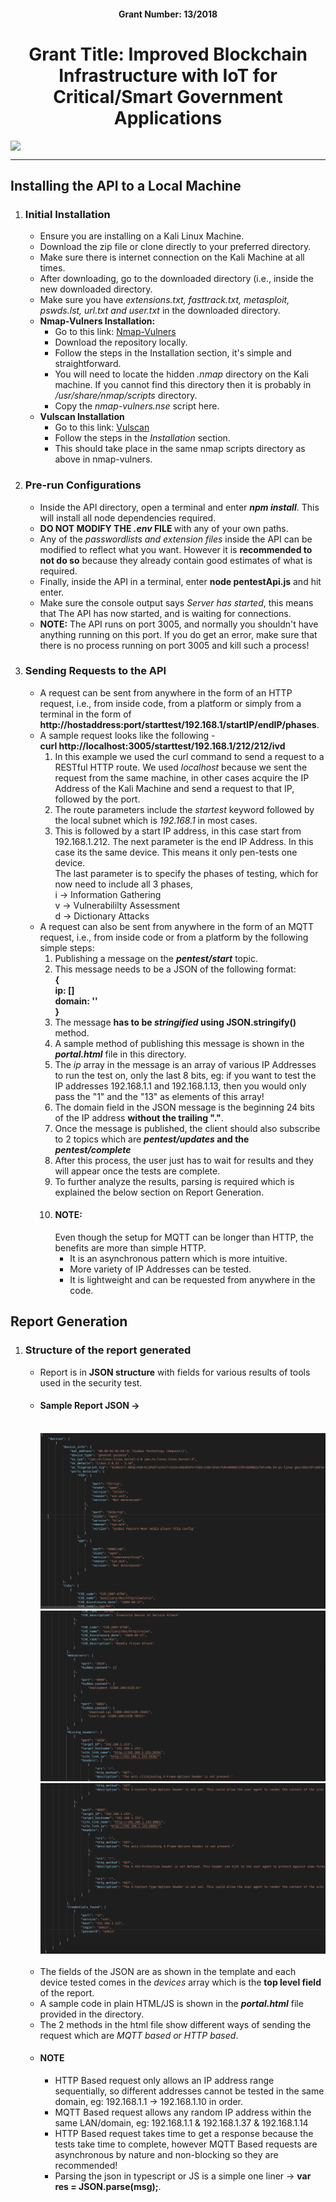 <h4 style="text-align:center">Grant Number: 13/2018</h4>
<h1 style="text-align:center">Grant Title: Improved Blockchain Infrastructure with IoT for Critical/Smart Government Applications</h1>
<img src="https://upload.wikimedia.org/wikipedia/en/c/c8/American_University_of_Sharjah_%28emblem%29.png" style="margin-left:auto;margin-right: auto;display: block" >
<hr> 
<h2>Installing the API to a Local Machine</h2>
<ol>
    <li>
        <h3>Initial Installation</h3>
        <ul>
            <li>Ensure you are installing on a Kali Linux Machine.</li>
            <li>Download the zip file or clone directly to your preferred directory.</li>
            <li>Make sure there is internet connection on the Kali Machine at all times.</li>
            <li>After downloading, go to the downloaded directory (i.e., inside the new downloaded directory.</li>
            <li>Make sure you have <em>extensions.txt, fasttrack.txt, metasploit, pswds.lst, url.txt and user.txt</em>
                in the downloaded directory.</li>
            <li>
                <strong>Nmap-Vulners Installation:</strong> 
                <ul>
                    <li>Go to this link: <a href="https://github.com/vulnersCom/nmap-vulners">Nmap-Vulners</a></li>
                    <li>Download the repository locally.</li>
                    <li>Follow the steps in the Installation section, it's simple and straightforward.</li>
                    <li>You will need to locate the hidden <em>.nmap</em> directory on the Kali machine. If you cannot find this directory then it is probably in <em>/usr/share/nmap/scripts</em> directory.</li>
                    <li>Copy the <em>nmap-vulners.nse</em> script here. </li>
                </ul>   
            </li>
            <li>
                <strong>Vulscan Installation</strong>
                <ul>
                    <li>Go to this link: <a href="https://github.com/scipag/vulscan">Vulscan</a></li>
                    <li>Follow the steps in the <em>Installation</em> section.</li>
                    <li>This should take place in the same nmap scripts directory as above in nmap-vulners.</li>
                </ul>
            </li>
        </ul>
    </li>
    <li>
        <h3>Pre-run Configurations</h3>
        <ul>
            <li>Inside the API directory, open a terminal and enter <strong><em>npm install</em></strong>. This will
                install all node dependencies required.</li>
            <li><strong>DO NOT MODIFY THE <em>.env</em> FILE </strong> with any of your own paths.</li>
            <li>Any of the <em>passwordlists and extension files</em> inside the API can be modified to reflect what you
                want. However it is <strong>recommended to not do so</strong>
                because they already contain good estimates of what is required.</li>
            <li>Finally, inside the API in a terminal, enter <strong>node pentestApi.js</strong> and hit enter.</li>
            <li>Make sure the console output says <em>Server has started</em>, this means that The API has now started,
                and is waiting for connections.</li>
            <li><strong>NOTE:</strong> The API runs on port 3005, and normally you shouldn't have anything running on
                this port. If you do get an error, make sure that
                there is no process running on port 3005 and kill such a process!</li>
        </ul>
    </li>
    <li>
        <h3>Sending Requests to the API</h3>
        <ul>
            <li>A request can be sent from anywhere in the form of an HTTP request, i.e., from inside code, from a
                platform or simply from a terminal in the form of
                <strong>http://hostaddress:port/starttest/192.168.1/startIP/endIP/phases</strong>.</li>
            <li>A sample request looks like the following - <br> <strong>curl
                    http://localhost:3005/starttest/192.168.1/212/212/ivd</strong> <br>
                <ol>
                    <li>
                        In this example we used the curl command to send a request to a RESTful HTTP route. We used
                        <em>localhost</em> because we sent the request from the
                        same machine, in other cases acquire the IP Address of the Kali Machine and send a request to
                        that IP, followed by the port.
                    </li>
                    <li>
                        The route parameters include the <em>startest</em> keyword followed by the local subnet which is
                        <em>192.168.1</em> in most cases.
                    </li>
                    <li>
                        This is followed by a start IP address, in this case start from 192.168.1.212. The next
                        parameter is the end IP Address. In this case its the same
                        device. This means it only pen-tests one device. <br>
                        The last parameter is to specify the phases of testing, which for now need to include all 3
                        phases, <br>
                        i -> Information Gathering <br>
                        v -> Vulnerabililty Assessment <br>
                        d -> Dictionary Attacks
                    </li>
                </ol>
            </li>
            <li>A request can also be sent from anywhere in the form of an MQTT request, i.e., from inside code or from
                a platform by the following simple steps:
                <ol>
                    <li>Publishing a message on the <strong><em>pentest/start</em></strong> topic.</li>
                    <li>This message needs to be a JSON of the following format: <br>
                        <strong>{</strong>
                        <br>
                        <strong>ip: []</strong>
                        <br>
                        <strong>domain: ''</strong>
                        <br>
                        <strong>}</strong>
                    </li>
                    <li>The message <strong>has to be <em>stringified</em> using JSON.stringify()</strong> method.</li>
                    <li>A sample method of publishing this message is shown in the <strong><em>portal.html</em></strong>
                        file in this directory.</li>
                    <li>The <em>ip</em> array in the message is an array of various IP Addresses to run the test on,
                        only the last 8 bits, eg: if you want to test the IP addresses 192.168.1.1 and 192.168.1.13,
                        then you would only pass the "1" and the "13" as elements of this array!</li>
                    <li>The domain field in the JSON message is the beginning 24 bits of the IP address <strong>without
                            the trailing "."</strong>.</li>
                    <li>Once the message is published, the client should also subscribe to 2 topics which are
                        <strong><em>pentest/updates</em> and the <em>pentest/complete</em></strong></li>
                    <li>After this process, the user just has to wait for results and they will appear once the tests
                        are complete.</li>
                    <li>To further analyze the results, parsing is required which is explained the below section on
                        Report Generation.</li>
                    <li>
                        <h4>NOTE:</h4>
                        Even though the setup for MQTT can be longer than HTTP, the benefits are more than simple HTTP.
                        <ul>
                            <li>It is an asynchronous pattern which is more intuitive.</li>
                            <li>More variety of IP Addresses can be tested.</li>
                            <li>It is lightweight and can be requested from anywhere in the code.</li>
                        </ul>
                    </li>
                </ol>
            </li>
        </ul>
    </li>
</ol>
<h2>Report Generation</h2>
<ol>
    <li>
        <h3>Structure of the report generated</h3>
        <ul>
            <li>Report is in <strong>JSON structure</strong> with fields for various results of tools used in the
                security test.</li>
            <li>
                <h4>Sample Report JSON -></h4>
                <br>
                <img src="./API_JSON_template1.png" alt="">
                <br>
                <img src="./API_JSON_template2.png" alt="">
                <br>
                <img src="./API_JSON_template3.png" alt="">
            </li>
            <br>
            <li>The fields of the JSON are as shown in the template and each device tested comes in the <em>devices</em>
                array which is the <strong>top level field</strong> of the report.</li>
            <li>A sample code in plain HTML/JS is shown in the <strong><em>portal.html</em></strong> file provided in
                the directory.</li>
            <li>The 2 methods in the html file show different ways of sending the request which are <em>MQTT based or
                    HTTP based</em>.</li>
            <li>
                <h4>NOTE</h4>
                <ul>
                    <li>HTTP Based request only allows an IP address range sequentially, so different addresses cannot
                        be tested in the same domain, eg: 192.168.1.1 -> 192.168.1.10 in order.</li>
                    <li>MQTT Based request allows any random IP address within the same LAN/domain, eg: 192.168.1.1 &
                        192.168.1.37 & 192.168.1.14</li>
                    <li>HTTP Based request takes time to get a response because the tests take time to complete, however
                        MQTT Based requests are asynchronous by nature and non-blocking so they are recommended!</li>
                    <li>Parsing the json in typescript or JS is a simple one liner -> <strong>var res =
                            JSON.parse(msg);</strong>.</li>
                </ul>
            </li>
        </ul>
    </li>
</ol>
